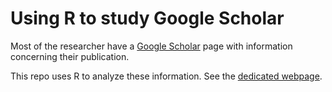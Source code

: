 Using R to study Google Scholar
===================

Most of the researcher have a [Google Scholar](https://scholar.google.com.au) page with information concerning their publication.

This repo uses R to analyze these information. See the [dedicated webpage](https://holtzy.github.io/Google-Scholar-Network/).
